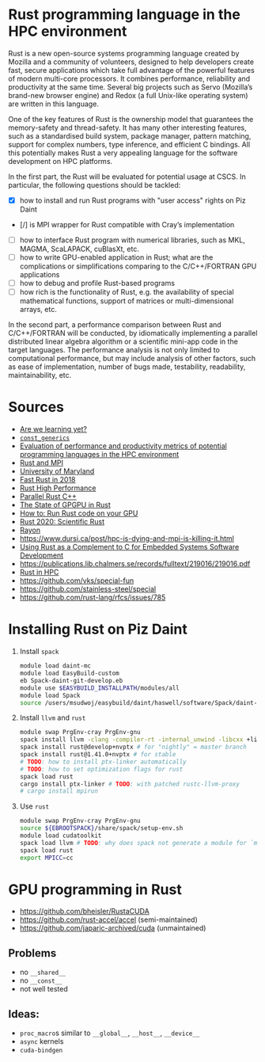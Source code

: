 # Rust programming language in the HPC environment

Rust is a new open-source systems programming language created by Mozilla and a community of volunteers, designed to help developers create fast, secure applications which take full advantage of the powerful features of modern multi-core processors. It combines performance, reliability and productivity at the same time. Several big projects such as Servo (Mozilla’s brand-new browser engine) and Redox (a full Unix-like operating system) are written in this language.

One of the key features of Rust is the ownership model that guarantees the memory-safety and thread-safety. It has many other interesting features, such as a standardised build system, package manager, pattern matching, support for complex numbers, type inference, and efficient C bindings. All this potentially makes Rust a very appealing language for the software development on HPC platforms.

In the first part, the Rust will be evaluated for potential usage at CSCS. In particular, the following questions should be tackled:

 - [x] how to install and run Rust programs with "user access" rights on Piz Daint
 - [/] is MPI wrapper for Rust compatible with Cray’s implementation
 - [ ] how to interface Rust program with numerical libraries, such as MKL, MAGMA, ScaLAPACK, cuBlasXt, etc.
 - [ ] how to write GPU-enabled application in Rust; what are the complications or simplifications comparing to the C/C++/FORTRAN GPU applications
 - [ ] how to debug and profile Rust-based programs
 - [ ] how rich is the functionality of Rust, e.g. the availability of special mathematical functions, support of matrices or multi-dimensional arrays, etc.

In the second part, a performance comparison between Rust and C/C++/FORTRAN will be conducted, by idiomatically implementing a parallel distributed linear algebra algorithm or a scientific mini-app code in the target languages. The performance analysis is not only limited to computational performance, but may include analysis of other factors, such as ease of implementation, number of bugs made, testability, readability, maintainability, etc.


# Sources
 - [Are we learning yet?](https://www.arewelearningyet.com/)
 - [`const_generics`](https://github.com/rust-lang/rust/issues/44580)
 - [Evaluation of performance and productivity metrics of potential programming languages in the HPC environment](https://octarineparrot.com/assets/mrfloya-thesis-ba.pdf)
 - [Rust and MPI](https://stackoverflow.com/questions/22949462/rust-on-grid-computing)
 - [University of Maryland](https://www.glue.umd.edu/hpcc/help/software/rust.html)
 - [Fast Rust in 2018](https://web.archive.org/web/20180124141726/https://adamniederer.com/blog/rust-2018.html)
 - [Rust High Performance](https://www.amazon.com/Rust-High-Performance-performance-applications/dp/178839948X)
 - [Parallel Rust C++](https://parallel-rust-cpp.github.io/introduction.html)
 - [The State of GPGPU in Rust](https://bheisler.github.io/post/state-of-gpgpu-in-rust/)
 - [How to: Run Rust code on your GPU](https://github.com/japaric-archived/nvptx#targets)
 - [Rust 2020: Scientific Rust](https://github.com/willi-kappler/rust_2020)
 - [Rayon](https://github.com/rayon-rs/rayon)
 - https://www.dursi.ca/post/hpc-is-dying-and-mpi-is-killing-it.html
 - [Using Rust as a Complement to C for Embedded Systems Software Development](https://lup.lub.lu.se/student-papers/search/publication/8938297)
 - https://publications.lib.chalmers.se/records/fulltext/219016/219016.pdf
 - [Rust in HPC](https://www.osti.gov/biblio/1485376-rust-hpc)
 - https://github.com/vks/special-fun
 - https://github.com/stainless-steel/special
 - https://github.com/rust-lang/rfcs/issues/785

# Installing Rust on Piz Daint
 1. Install `spack`
    ```bash
    module load daint-mc
    module load EasyBuild-custom
    eb Spack-daint-git-develop.eb
    module use $EASYBUILD_INSTALLPATH/modules/all
    module load Spack
    source /users/msudwoj/easybuild/daint/haswell/software/Spack/daint-git-develop/share/spack/setup-env.sh
    ```
 2. Install `llvm` and `rust`
    ```bash
    module swap PrgEnv-cray PrgEnv-gnu
    spack install llvm -clang -compiler-rt -internal_unwind -libcxx +link_dylib -lld -lldb
    spack install rust@develop+nvptx # for "nightly" = master branch
    spack install rust@1.41.0+nvptx # for stable
    # TODO: how to install ptx-linker automatically
    # TODO: how to set optimization flags for rust
    spack load rust
    cargo install ptx-linker # TODO: with patched rustc-llvm-proxy
    # cargo install mpirun
    ```
 3. Use `rust`
    ```bash
    module swap PrgEnv-cray PrgEnv-gnu
    source ${EBROOTSPACK}/share/spack/setup-env.sh
    module load cudatoolkit
    spack load llvm # TODO: why does spack not generate a module for `module load`?
    spack load rust
    export MPICC=cc
    ```

# GPU programming in Rust
 - https://github.com/bheisler/RustaCUDA
 - https://github.com/rust-accel/accel (semi-maintained)
 - https://github.com/japaric-archived/cuda (unmaintained)

## Problems
 - no `__shared__`
 - no `__const__`
 - not well tested

## Ideas:
 - `proc_macro`s similar to `__global__`, `__host__`, `__device__`
 - `async` kernels
 - `cuda-bindgen`

